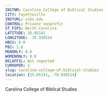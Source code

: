 ```yaml
---
INSTNM: Carolina College of Biblical Studies
CITY: Fayetteville
INSTURL: ccbs.edu
CONTROL: Private nonprofit
ST_FIPS: North Carolina
LATITUDE: 35.05141
LONGITUDE: -78.939514
HBCU: 0.0
PBI: 1.0
MENONLY: 0.0
WOMENONLY: 0.0
RELAFFIL: Not reported
CURROPER: 1
slug: carolina-college-of-biblical-studies
location: [35.05141, -78.939514]
---
```

Carolina College of Biblical Studies